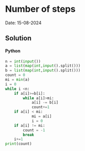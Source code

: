 
# Number of steps

Date: 15-08-2024

## Solution
#### Python
```python
n = int(input())
a = list(map(int,input().split()))
b = list(map(int,input().split()))
count = 0
mi = min(a)
i = 0
while i <n:
    if a[i]>=b[i]:
        while a[i]>mi:
            a[i] -= b[i]
            count+=1
    if a[i] < mi:
            mi = a[i]
            i = 0
    if a[i] != mi:
        count = -1
        break
    i+=1 
print(count)
```
        